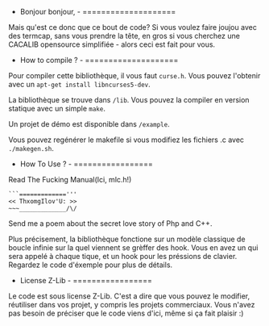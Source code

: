 - Bonjour bonjour, -
====================

Mais qu'est ce donc que ce bout de code? Si vous voulez faire joujou avec des termcap, sans vous prendre la tête, en gros si vous cherchez une CACALIB opensource simplifiée - alors ceci est fait pour vous.

- How to compile ? -
====================

Pour compiler cette bibliothèque, il vous faut `curse.h`. Vous pouvez l'obtenir avec un `apt-get install libncurses5-dev`.

La bibliothèque se trouve dans `/lib`. Vous pouvez la compiler en version statique avec un simple `make`.

Un projet de démo est disponible dans `/example`.

Vous pouvez regénérer le makefile si vous modifiez les fichiers .c avec `./makegen.sh`.

- How To Use ? -
=================

Read The Fucking Manual(Ici, mlc.h!)

    ```============='''
    << ThxomgIlov'U: >>
    ~~~_____________/\/

Send me a poem about the secret love story of Php and C++.

Plus précisement, la bibliothèque fonctione sur un modèle classique de boucle infinie sur la quel viennent se grèffer des hook. Vous en avez un qui sera appelé à chaque tique, et un hook pour les préssions de clavier. Regardez le code d'éxemple pour plus de détails.

- License Z-Lib -
=================

Le code est sous license Z-Lib. C'est a dire que vous pouvez le modifier, réutiliser dans vos projet, y compris les projets commerciaux. Vous n'avez pas besoin de préciser que le code viens d'ici, même si ça fait plaisir :)
